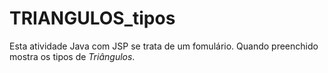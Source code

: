 # TRIANGULOS_tipos
 Esta atividade Java com JSP se trata de um fomulário. Quando preenchido mostra os tipos de _Triângulos_.
